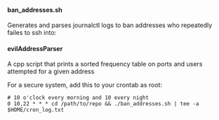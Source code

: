 
#### ban_addresses.sh 
Generates and parses journalctl logs to ban addresses who repeatedly failes to ssh into:

#### evilAddressParser

A cpp script that prints a sorted frequency table on ports and users attempted for a given address

For a secure system, add this to your crontab as root:

    # 10 o'clock every morning and 10 every night
    0 10,22 * * * cd /path/to/repo && ./ban_addresses.sh | tee -a $HOME/cron_log.txt

